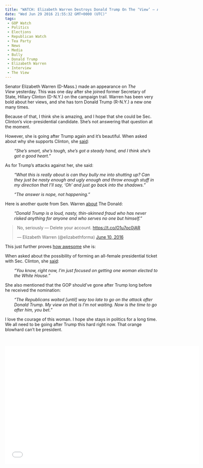 ```yaml
---
title: "WATCH: Elizabeth Warren Destroys Donald Trump On The ‘View’ – Again"
date: "Wed Jun 29 2016 21:55:32 GMT+0000 (UTC)"
tags: 
 - GOP Watch
 - Politics
 - Elections
 - Republican Watch
 - Tea Party
 - News
 - Media
 - Bully
 - Donald Trump
 - Elizabeth Warren
 - Interview
 - The View
---
```

<p>Senator Elizabeth Warren (D-Mass.) made an appearance on <em>The View</em>&#xA0;yesterday. This was one day after she joined former Secretary of State, Hillary Clinton (D-N.Y.) on the campaign trail. Warren has been very bold about her views, and she has torn Donald Trump (R-N.Y.) a new one many times.</p><p>Because of that, I think she is amazing, and I hope that she could be Sec. Clinton&#x2019;s vice-presidential candidate. She&#x2019;s not answering that question at the moment.</p><p>However, she is going after Trump again and it&#x2019;s beautiful. When asked about why she supports Clinton, she <a href="http://www.thedailybeast.com/articles/2016/06/28/elizabeth-warren-on-the-view-donald-trump-can-t-bully-me-into-shutting-up.html?via=mobile&amp;source=Reddit" onclick="__gaTracker(&apos;send&apos;, &apos;event&apos;, &apos;outbound-article&apos;, &apos;http://www.thedailybeast.com/articles/2016/06/28/elizabeth-warren-on-the-view-donald-trump-can-t-bully-me-into-shutting-up.html?via=mobile&amp;source=Reddit&apos;, &apos;said&apos;);" target="_blank">said</a>:</p><p style="padding-left: 30px;"><em>&#x201C;She&#x2019;s smart, she&#x2019;s tough, she&#x2019;s got a steady hand, and I think she&#x2019;s got a good heart.&#x201D;</em></p><p>As for Trump&#x2019;s attacks against her, she said:</p><p style="padding-left: 30px;"><em>&#x201C;What this is really about is can they bully me into shutting up? Can they just be nasty enough and ugly enough and throw enough stuff in my direction that I&#x2019;ll say, &#x2018;Oh&#x2019; and just go back into the shadows.&#x201D;</em></p><p style="padding-left: 30px;"><em>&#x201C;The answer is nope, not happening.&#x201D;</em></p><p>Here is another&#xA0;quote from Sen. Warren <a href="http://www.liberalamerica.org/2016/06/11/trump-really-gonna-regret-calling-elizabeth-warren-pocahontas-now/" target="_blank">about</a> The Donald:</p><p style="padding-left: 30px;"><em>&#x201C;Donald Trump is a loud, nasty, thin-skinned fraud who has never risked anything for anyone and who serves no one but himself.&#x201D;</em></p><blockquote class="twitter-tweet" data-width="500"><p lang="en" dir="ltr">No, seriously &#x2014; Delete your account. <a href="https://t.co/O1u7oc0jAR" onclick="__gaTracker(&apos;send&apos;, &apos;event&apos;, &apos;outbound-article&apos;, &apos;https://t.co/O1u7oc0jAR&apos;, &apos;https://t.co/O1u7oc0jAR&apos;);">https://t.co/O1u7oc0jAR</a></p>
<p>&#x2014; Elizabeth Warren (@elizabethforma) <a href="https://twitter.com/elizabethforma/status/741245771412955137" onclick="__gaTracker(&apos;send&apos;, &apos;event&apos;, &apos;outbound-article&apos;, &apos;https://twitter.com/elizabethforma/status/741245771412955137&apos;, &apos;June 10, 2016&apos;);">June 10, 2016</a></p></blockquote><p><script async src="//platform.twitter.com/widgets.js" charset="utf-8"></script></p><p>This just further proves <a href="http://twitter.com/elizabethforma/status/741711360837455872/photo/1" onclick="__gaTracker(&apos;send&apos;, &apos;event&apos;, &apos;outbound-article&apos;, &apos;http://twitter.com/elizabethforma/status/741711360837455872/photo/1&apos;, &apos;how awesome&apos;);">how awesome</a> she is:</p><p><script async src="//platform.twitter.com/widgets.js" charset="utf-8"></script></p><p>When asked about the possibility of forming an all-female presidential ticket with Sec.&#xA0;Clinton, she <a href="http://www.thedailybeast.com/articles/2016/06/28/elizabeth-warren-on-the-view-donald-trump-can-t-bully-me-into-shutting-up.html?via=mobile&amp;source=Reddit" onclick="__gaTracker(&apos;send&apos;, &apos;event&apos;, &apos;outbound-article&apos;, &apos;http://www.thedailybeast.com/articles/2016/06/28/elizabeth-warren-on-the-view-donald-trump-can-t-bully-me-into-shutting-up.html?via=mobile&amp;source=Reddit&apos;, &apos;said&apos;);" target="_blank">said</a>:</p><p style="padding-left: 30px;"><em>&#x201C;You know, right now, I&#x2019;m just focused on getting one woman elected to the White House.&#x201D;</em></p><p>She also mentioned that the GOP should&#x2019;ve gone after Trump long before he received the nomination:</p><p style="padding-left: 30px;"><em>&#x201C;The Republicans waited [until] way too late to go on the attack after Donald Trump.&#xA0;My view on that is I&#x2019;m not waiting. Now is the time to go after him, you bet.&#x201D;</em></p><p>I love the courage of this woman. I hope she stays in politics for a long time. We all need to be going after Trump this hard right now. That orange blowhard can&#x2019;t be president.</p><p>&#xA0;</p><p><span class="embed-youtube" style="text-align:center; display: block;"><iframe class="youtube-player" type="text/html" width="640" height="390" src="//www.youtube.com/embed/IGON-V8Br1A?version=3&amp;rel=1&amp;fs=1&amp;autohide=2&amp;showsearch=0&amp;showinfo=1&amp;iv_load_policy=1&amp;wmode=transparent" allowfullscreen="true" style="border:0;"></iframe></span></p>